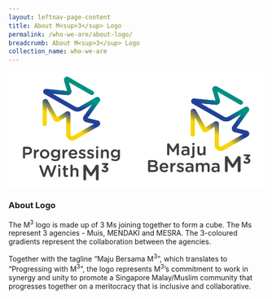 ```yaml
---
layout: leftnav-page-content
title: About M<sup>3</sup> Logo
permalink: /who-we-are/about-logo/
breadcrumb: About M<sup>3</sup> Logo
collection_name: who-we-are
---
```


![M3 Vertical Logos with Tagline in English and Malay](/images/m3-logo-vert.png)

### **About Logo**

The M<sup>3</sup> logo is made up of 3 Ms joining together to form a cube. The Ms represent 3 agencies - Muis, MENDAKI and MESRA. The 3-coloured gradients represent the collaboration between the agencies.

Together with the tagline “Maju Bersama M<sup>3</sup>”, which translates to “Progressing with M<sup>3</sup>”, the logo represents M<sup>3</sup>’s commitment to work in synergy and unity to promote a Singapore Malay/Muslim community that progresses together on a meritocracy that is inclusive and collaborative.
